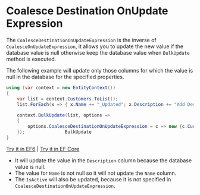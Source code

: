 # Coalesce Destination OnUpdate Expression

The `CoalesceDestinationOnUpdateExpression` is the inverse of `CoalesceOnUpdateExpression`, it allows you to update the new value if the database value is null otherwise keep the database value when `BulkUpdate` method is executed.

The following example will update only those columns for which the value is null in the database for the specified properties.

```csharp
using (var context = new EntityContext())
{
    var list = context.Customers.ToList();
    list.ForEach(x => { x.Name += "_Updated"; x.Description += "Add Description"; x.IsActive = false; });
			
    context.BulkUpdate(list, options => 
    {
        options.CoalesceDestinationOnUpdateExpression = c => new {c.CustomerID, c.Name, c.Description};
    });				  BulkUpdate
}
```

[Try it in EF6](https://dotnetfiddle.net/oJgbnd) | [Try it in EF Core](https://dotnetfiddle.net/DVfHF4)

 - It will update the value in the `Description` column because the database value is null.
 - The value for `Name` is not null so it will not update the `Name` column.
 - The `IsActive` will also be updated, because it is not specified in `CoalesceDestinationOnUpdateExpression`.
